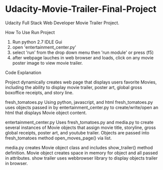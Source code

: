 # Udacity-Movie-Trailer-Final-Project
Udacity Full Stack Web Developer Movie Trailer Project.

How To Use Run Project

1. Run python 2.7 IDLE Gui
2. open 'entertainment_center.py'
3. select 'run' from the drop down menu then 'run module' or press (f5)
5. after webpage lauches in web browser and loads, click on any movie poster image to view movie trailer.

Code Explanation

Project dynamically creates web page that displays users favorite Movies, including the ability to display movie trailer, poster art, global gross boxoffice receipts, and story line.

fresh_tomatoes.py
Using python, javascript, and html fresh_tomatoes.py uses objects passed in by entertainment_center.py to create/write/open an html that displays Movie object content.

entertainment_center.py
Uses fresh_tomatoes.py and media.py to create several instances of Movie objects that assign movie title, storyline, gross global receipts, poster art, and youtube trailer. Objects are passed into fresh_tomatoes method open_moves_page() via list.

media.py
creates Movie object class and includes show_trailer() method definition. Movie object creates space in memory for object and all passed in attributes. show trailer uses webbrowser library to display objects trailer in browser.
